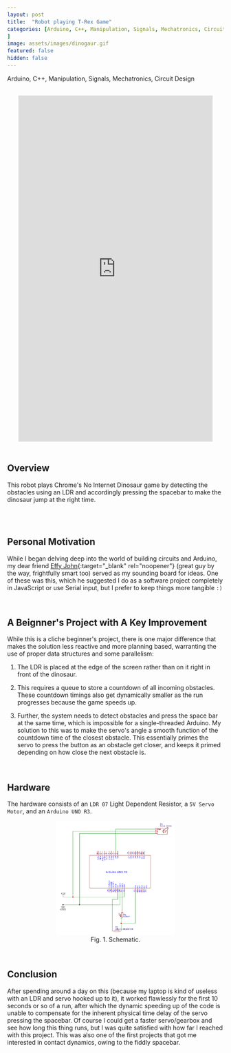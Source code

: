 ```yaml
---
layout: post
title:  "Robot playing T-Rex Game"
categories: [Arduino, C++, Manipulation, Signals, Mechatronics, Circuit Design, Data Structures
]
image: assets/images/dinogaur.gif
featured: false
hidden: false
---
```


Arduino, C++, Manipulation, Signals, Mechatronics, Circuit Design

<br>

<div align="center"><iframe width="452" height="804" src="https://www.youtube.com/embed/qMXiTVammms" title="Robot that can play Chrome&#39;s Dinosaur Game" frameborder="0" allow="accelerometer; autoplay; clipboard-write; encrypted-media; gyroscope; picture-in-picture; web-share" allowfullscreen></iframe>
</div>

<br>

## Overview
This robot plays Chrome's No Internet Dinosaur game by detecting the obstacles using an LDR and accordingly pressing the spacebar to make the dinosaur jump at the right time.

<br>



<br>

## Personal Motivation

While I began delving deep into the world of building circuits and Arduino, my dear friend [Effy John](https://in.linkedin.com/in/effyjohn){:target="_blank" rel="noopener"} (great guy by the way, frightfully smart too) served as my sounding board for ideas. 
One of these was this, which he suggested I do as a software project completely in JavaScript or use Serial input, but I prefer to keep things more tangible `:)`

<br>

## A Beignner's Project with A Key Improvement

While this is a cliche beginner's project, there is one major difference that makes the solution less reactive and more planning based, warranting the use of proper data structures and some parallelism:

1. The LDR is placed at the edge of the screen rather than on it right in front of the dinosaur.

2. This requires a queue to store a countdown of all incoming obstacles. These countdown timings also get dynamically smaller as the run progresses because the game speeds up.

3. Further, the system needs to detect obstacles and press the space bar at the same time, which is impossible for a single-threaded Arduino. My solution to this was to make the servo's angle a smooth function of the countdown time of the closest obstacle. This essentially primes the servo to press the button as an obstacle get closer, and keeps it primed depending on how close the next obstacle is.

<br>

## Hardware

The hardware consists of an `LDR 07` Light Dependent Resistor, a `5V Servo Motor`, and an `Arduino UNO R3`. 

<figure align = "center">
<img src="https://github.com/GogiPuttar/adityanairswebsite.github.io/blob/main/assets/images/DinogaurSchematic.png?raw=true" width="65%"/>
<figcaption>Fig. 1. Schematic.</figcaption>
</figure>

<br>

## Conclusion

After spending around a day on this (because my laptop is kind of useless with an LDR and servo hooked up to it), it worked flawlessly for the first 10 seconds or so of a run, after which the dynamic speeding up of the code is unable to compensate for the inherent physical time delay of the servo pressing the spacebar. 
Of course I could get a faster servo/gearbox and see how long this thing runs, but I was quite satisfied with how far I reached with this project.
This was also one of the first projects that got me interested in contact dynamics, owing to the fiddly spacebar.

<br>


